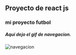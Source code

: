 ## Proyecto de react js
### mi proyecto futbol
##### Aqui dejo el gif de navegacion.
![navegacion](./src/assets/navegacion.gif)
